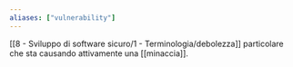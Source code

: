 ```yaml
---
aliases: ["vulnerability"]
---
```


[[8 - Sviluppo di software sicuro/1 - Terminologia/debolezza]] particolare che sta causando attivamente una [[minaccia]].
